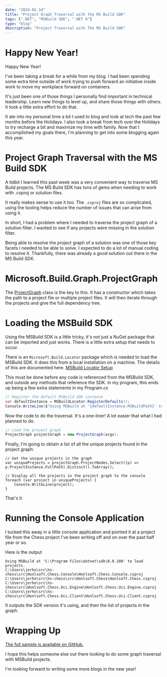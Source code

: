 ```yaml
---
date: "2024-01-14"
title: "Project Graph Traversal with the MS Build SDK"
tags: [".NET", "MSBuild SDK", ".NET 8"]
type: "blog"
description: "Project Traversal with The MS Build SDK"
---
```



# Happy New Year!

Happy New Year!

I've been taking a break for a while from my blog.
I had been spending some extra time outside of work trying to push forward an initiative inside work to move my workplace forward on containers.

It's just been one of those things I personally find important in technical leadership. 
Learn new things to level up, and share those things with others.
It took a little extra effort to do that.

It ate into my personal time a bit I used to blog and look at tech the past few months before the Holidays.
I also took a break from tech over the Holidays to try recharge a bit and maximize my time with family.
Now that I accomplished my goals there, I'm planning to get into some blogging again this year.

# Project Graph Traversal with the MS Build SDK

A tidbit I learned this past week was a very convenient way to traverse MS Build projects.
The MS Build SDK has tons of gems when needing to work with .csproj or solution files.

It really makes sense to use it too.
The `.csproj` files are so complicated, using the tooling helps reduce the number of issues that can arise from using it.

In short, I had a problem where I needed to traverse the project graph of a solution filter.
I wanted to see if any projects were missing in the solution filter.

Being able to resolve the project graph of a solution was one of those key facets I needed to be able to solve.
I expected to do a lot of manual coding to resolve it.
Thankfully, there was already a good solution out there in the MS Build SDK.

# Microsoft.Build.Graph.ProjectGraph

The [ProjectGraph](https://learn.microsoft.com/en-us/dotnet/api/microsoft.build.graph.projectgraph) class is the key to this.
It has a constructor which takes the path to a project file or multiple project files.
It will then iterate through the projects and give the full dependency tree.

# Loading the MSBuild SDK

Using the MSBuild SDK is a little tricky, it's not just a NuGet package that can be imported and just works.
There is a little extra setup that needs to occur.

There is an `Microsoft.Build.Locator` package which is needed to load the MSBuild SDK.
It does this from a local installation on a machine.
The details of this are documented here. [MSBuild Locator Setup](https://learn.microsoft.com/en-us/visualstudio/msbuild/find-and-use-msbuild-versions)

This must be done before any code is referenced from the MSBuild SDK, and outside any methods that reference the SDK.
In my program, this ends up being a few extra statements in my Program.cs

```csharp
// Register the default MSBuild SDK instance
var defaultInstance = MSBuildLocator.RegisterDefaults();
Console.WriteLine($"Using MSBuild at '{defaultInstance.MSBuildPath}' to load projects.");
```

Now the code to do the traversal.  It's a one-liner! A lot easier that what I had planned to do.

```csharp
// Load the project graph
ProjectGraph projectGraph = new ProjectGraph(args);
```

Finally, I'm going to obtain a list of all the unique projects found in the project graph:

```
// Get the unique projects in the graph
var uniqueProjects = projectGraph.ProjectNodes.Select((p) => p.ProjectInstance.FullPath).Distinct().ToArray();

// Display all the projects in the project graph to the console
foreach (var project in uniqueProjects) {
    Console.WriteLine(project);
}
```

That's it.

# Running the Console Application

I tucked this away in a little console application and pointed it at a project file from the Chess project I've been writing off and on over the past half year or so.

Here is the output

```
Using MSBuild at 'C:\Program Files\dotnet\sdk\8.0.100' to load projects.
C:\Users\jerho\src\hs-chess\src\Honlsoft.Chess.Console\Honlsoft.Chess.Console.csproj
C:\Users\jerho\src\hs-chess\src\Honlsoft.Chess\Honlsoft.Chess.csproj
C:\Users\jerho\src\hs-chess\src\Honlsoft.Chess.Uci.Engine\Honlsoft.Chess.Uci.Engine.csproj
C:\Users\jerho\src\hs-chess\src\Honlsoft.Chess.Uci.Client\Honlsoft.Chess.Uci.Client.csproj
```

It outputs the SDK version it's using, and then the list of projects in the graph.

# Wrapping Up

[The full sample is available on GitHub.](https://github.com/jerhon/hs-sample-projecttraversal)

I hope this helps someone else out there looking to do some graph traversal with MSBuild projects.

I'm looking forward to writing some more blogs in the new year!
